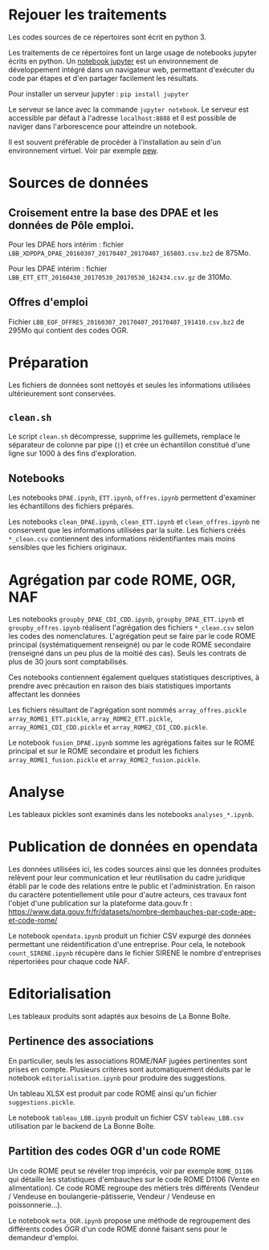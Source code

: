 # Rejouer les traitements

Les codes sources de ce répertoires sont écrit en python 3.

Les traitements de ce répertoires font un large usage de notebooks jupyter écrits en python. Un [notebook jupyter](http://jupyter.org/) est un environnement de développement intégré dans un navigateur web, permettant d'exécuter du code par étapes et d'en partager facilement les résultats.

Pour installer un serveur jupyter : `pip install jupyter`

Le serveur se lance avec la commande `jupyter notebook`. Le serveur est accessible par défaut à l'adresse `localhost:8888` et il est possible de naviger dans l'arborescence pour atteindre un notebook.

Il est souvent préférable de procéder à l'installation au sein d'un environnement virtuel. Voir par exemple [pew](https://github.com/berdario/pew).


# Sources de données

## Croisement entre la base des DPAE et les données de Pôle emploi.

Pour les DPAE hors intérim : fichier `LBB_XDPDPA_DPAE_20160307_20170407_20170407_165803.csv.bz2` de 875Mo.

Pour les DPAE intérim : fichier `LBB_ETT_ETT_20160430_20170530_20170530_162434.csv.gz` de 310Mo.

## Offres d'emploi

Fichier `LBB_EOF_OFFRES_20160307_20170407_20170407_191410.csv.bz2` de 295Mo qui contient des codes OGR.

# Préparation

Les fichiers de données sont nettoyés et seules les informations utilisées ultérieurement sont conservées.

## `clean.sh`

Le script `clean.sh` décompresse, supprime les guillemets, remplace le séparateur de colonne par pipe (`|`) et crée un échantillon constitué d'une ligne sur 1000 à des fins d'exploration.

## Notebooks

Les notebooks `DPAE.ipynb`, `ETT.ipynb`, `offres.ipynb` permettent d'examiner les échantillons des fichiers préparés.

Les notebooks `clean_DPAE.ipynb`, `clean_ETT.ipynb` et `clean_offres.ipynb` ne conservent que les informations utilisées par la suite.  Les fichiers créés `*_clean.csv` contiennent des informations réidentifiantes mais moins sensibles que les fichiers originaux.

# Agrégation par code ROME, OGR, NAF

Les notebooks `groupby_DPAE_CDI_CDD.ipynb`, `groupby_DPAE_ETT.ipynb` et `groupby_offres.ipynb` réalisent l'agrégation des fichiers `*_clean.csv` selon les codes des nomenclatures. L'agrégation peut se faire par le code ROME principal (systématiquement renseigné) ou par le code ROME secondaire (renseigné dans un peu plus de la moitié des cas). Seuls les contrats de plus de 30 jours sont comptabilisés.

Ces notebooks contiennent également quelques statistiques descriptives, à prendre avec précaution en raison des biais statistiques importants affectant les données

Les fichiers résultant de l'agrégation sont nommés `array_offres.pickle` `array_ROME1_ETT.pickle`, `array_ROME2_ETT.pickle`, `array_ROME1_CDI_CDD.pickle` et `array_ROME2_CDI_CDD.pickle`.

Le notebook `fusion_DPAE.ipynb` somme les agrégations faites sur le ROME principal et sur le ROME secondaire et produit les fichiers `array_ROME1_fusion.pickle` et `array_ROME2_fusion.pickle`.

# Analyse

Les tableaux pickles sont examinés dans les notebooks `analyses_*.ipynb`.

# Publication de données en opendata

Les données utilisées ici, les codes sources ainsi que les données produites relèvent pour leur communication et leur réutilisation du cadre juridique établi par le code des relations entre le public et l'administration. En raison du caractère potentiellement utile pour d'autre acteurs, ces travaux font l'objet d'une publication sur la plateforme data.gouv.fr : https://www.data.gouv.fr/fr/datasets/nombre-dembauches-par-code-ape-et-code-rome/

Le notebook `opendata.ipynb` produit un fichier CSV expurgé des données permettant une réidentification d'une entreprise. Pour cela, le notebook `count_SIRENE.ipynb` récupère dans le fichier SIRENE le nombre d'entreprises répertoriées pour chaque code NAF.

# Editorialisation

Les tableaux produits sont adaptés aux besoins de La Bonne Boîte.

## Pertinence des associations

En particulier, seuls les associations ROME/NAF jugées pertinentes sont prises en compte. Plusieurs critères sont automatiquement déduits par le notebook `editorialisation.ipynb` pour produire des suggestions.

Un tableau XLSX est produit par code ROME ainsi qu'un fichier `suggestions.pickle`.

Le notebook `tableau_LBB.ipynb` produit un fichier CSV `tableau_LBB.csv` utilisation par le backend de La Bonne Boîte.

## Partition des codes OGR d'un code ROME

Un code ROME peut se révéler trop imprécis, voir par exemple `ROME_D1106` qui détaille les statistiques d'embauches sur le code ROME D1106 (Vente en alimentation). Ce code ROME regroupe des métiers très différents (Vendeur / Vendeuse en boulangerie-pâtisserie, Vendeur / Vendeuse en poissonnerie...).

Le notebook `meta_OGR.ipynb` propose une méthode de regroupement des différents codes OGR d'un code ROME donné faisant sens pour le demandeur d'emploi.
